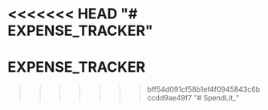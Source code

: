 <<<<<<< HEAD
"# EXPENSE_TRACKER" 
=======
# EXPENSE_TRACKER
>>>>>>> bff54d091cf58b1ef4f0945843c6bccdd9ae49f7
"# SpendLit_" 

